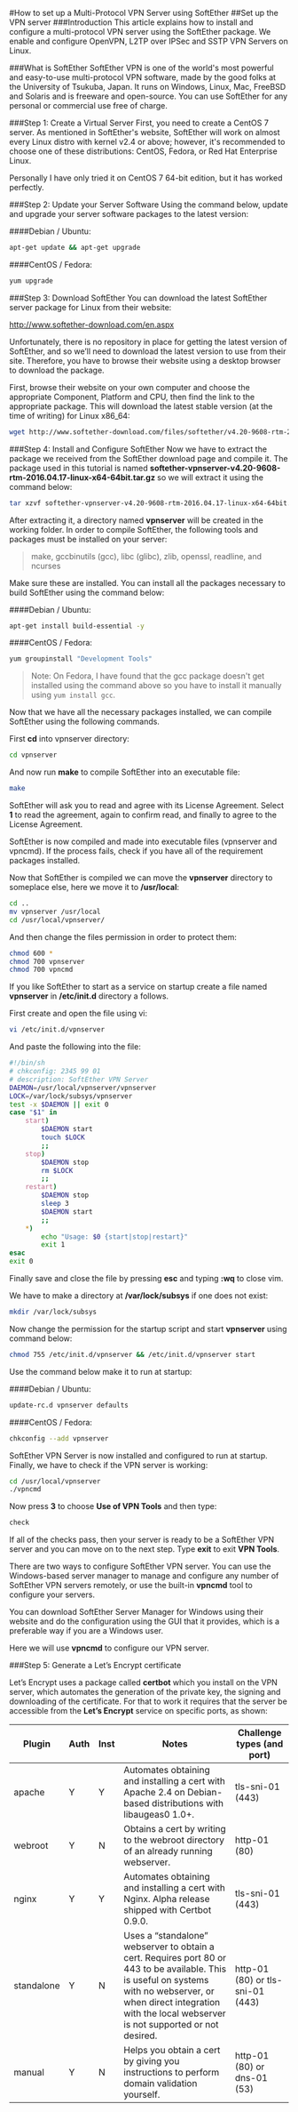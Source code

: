 #How to set up a Multi-Protocol VPN Server using SoftEther
##Set up the VPN server
###Introduction
This article explains how to install and configure a multi-protocol VPN server using the SoftEther package. We enable and configure OpenVPN, L2TP over IPSec and SSTP VPN Servers on Linux.

###What is SoftEther
SoftEther VPN is one of the world's most powerful and easy-to-use multi-protocol VPN software, made by the good folks at the University of Tsukuba, Japan. It runs on Windows, Linux, Mac, FreeBSD and Solaris and is freeware and open-source. You can use SoftEther for any personal or commercial use free of charge.

###Step 1: Create a Virtual Server
First, you need to create a CentOS 7 server. As mentioned in SoftEther's website, SoftEther will work on almost every Linux distro with kernel v2.4 or above; however, it's recommended to choose one of these distributions: CentOS, Fedora, or Red Hat Enterprise Linux.

Personally I have only tried it on CentOS 7 64-bit edition, but it has worked perfectly.

###Step 2: Update your Server Software
Using the command below, update and upgrade your server software packages to the latest version:

####Debian / Ubuntu:
```bash
apt-get update && apt-get upgrade
```

####CentOS / Fedora:
```bash
yum upgrade
```

###Step 3: Download SoftEther
You can download the latest SoftEther server package for Linux from their website:

http://www.softether-download.com/en.aspx

Unfortunately, there is no repository in place for getting the latest version of SoftEther, and so we’ll need to download the latest version to use from their site. Therefore, you have to browse their website using a desktop browser to download the package.

First, browse their website on your own computer and choose the appropriate Component, Platform and CPU, then find the link to the appropriate package. This will download the latest stable version (at the time of writing) for Linux x86_64:

```bash
wget http://www.softether-download.com/files/softether/v4.20-9608-rtm-2016.04.17-tree/Linux/SoftEther_VPN_Server/64bit_-_Intel_x64_or_AMD64/softether-vpnserver-v4.20-9608-rtm-2016.04.17-linux-x64-64bit.tar.gz
```

###Step 4: Install and Configure SoftEther
Now we have to extract the package we received from the SoftEther download page and compile it. The package used in this tutorial is named **softether-vpnserver-v4.20-9608-rtm-2016.04.17-linux-x64-64bit.tar.gz** so we will extract it using the command below:

```bash
tar xzvf softether-vpnserver-v4.20-9608-rtm-2016.04.17-linux-x64-64bit.tar.gz
```

After extracting it, a directory named **vpnserver** will be created in the working folder. In order to compile SoftEther, the following tools and packages must be installed on your server:

> make, gccbinutils (gcc), libc (glibc), zlib, openssl, readline, and ncurses

Make sure these are installed. You can install all the packages necessary to build SoftEther using the command below:

####Debian / Ubuntu:
```bash
apt-get install build-essential -y
```

####CentOS / Fedora:
```bash
yum groupinstall "Development Tools"
```

> Note: On Fedora, I have found that the gcc package doesn't get installed using the command above so you have to install it manually using `yum install gcc`.

Now that we have all the necessary packages installed, we can compile SoftEther using the following commands.

First **cd** into vpnserver directory:

```bash
cd vpnserver
```

And now run **make** to compile SoftEther into an executable file:

```bash
make
```

SoftEther will ask you to read and agree with its License Agreement. Select **1** to read the agreement, again to confirm read, and finally to agree to the License Agreement.

SoftEther is now compiled and made into executable files (vpnserver and vpncmd). If the process fails, check if you have all of the requirement packages installed.

Now that SoftEther is compiled we can move the **vpnserver** directory to someplace else, here we move it to **/usr/local**:

```bash
cd ..
mv vpnserver /usr/local
cd /usr/local/vpnserver/
```

And then change the files permission in order to protect them:

```bash
chmod 600 *
chmod 700 vpnserver
chmod 700 vpncmd
```

If you like SoftEther to start as a service on startup create a file named **vpnserver** in **/etc/init.d** directory a follows.

First create and open the file using vi:	

```bash
vi /etc/init.d/vpnserver
```

And paste the following into the file:

```bash
#!/bin/sh
# chkconfig: 2345 99 01
# description: SoftEther VPN Server
DAEMON=/usr/local/vpnserver/vpnserver
LOCK=/var/lock/subsys/vpnserver
test -x $DAEMON || exit 0
case "$1" in
    start)
        $DAEMON start
        touch $LOCK
        ;;
    stop)
        $DAEMON stop
        rm $LOCK
        ;;
    restart)
        $DAEMON stop
        sleep 3
        $DAEMON start
        ;;
    *)
        echo "Usage: $0 {start|stop|restart}"
        exit 1
esac
exit 0
```

Finally save and close the file by pressing **esc** and typing **:wq** to close vim.

We have to make a directory at **/var/lock/subsys** if one does not exist:

```bash
mkdir /var/lock/subsys
```

Now change the permission for the startup script and start **vpnserver** using command below:

```bash
chmod 755 /etc/init.d/vpnserver && /etc/init.d/vpnserver start
```

Use the command below make it to run at startup:

####Debian / Ubuntu:
```bash
update-rc.d vpnserver defaults
```

####CentOS / Fedora:
```bash
chkconfig --add vpnserver 
```

SoftEther VPN Server is now installed and configured to run at startup. Finally, we have to check if the VPN server is working:

```bash
cd /usr/local/vpnserver
./vpncmd
```

Now press **3** to choose **Use of VPN Tools** and then type:

```bash
check
```

If all of the checks pass, then your server is ready to be a SoftEther VPN server and you can move on to the next step. Type **exit** to exit **VPN Tools**.

There are two ways to configure SoftEther VPN server. You can use the Windows-based server manager to manage and configure any number of SoftEther VPN servers remotely, or use the built-in **vpncmd** tool to configure your servers.

You can download SoftEther Server Manager for Windows using their website and do the configuration using the GUI that it provides, which is a preferable way if you are a Windows user.

Here we will use **vpncmd** to configure our VPN server.

###Step 5: Generate a Let’s Encrypt certificate

Let’s Encrypt uses a package called **certbot** which you install on the VPN server, which automates the generation of the private key, the signing and downloading of the certificate. For that to work it requires that the server be accessible from the **Let’s Encrypt** service on specific ports, as shown:

| Plugin | Auth | Inst | Notes | Challenge types (and port) |
| --- | --- | --- | --- | --- |
| apache | Y | Y | Automates obtaining and installing a cert with Apache 2.4 on Debian-based distributions with libaugeas0 1.0+. | tls-sni-01 (443) |
| webroot | Y | N | Obtains a cert by writing to the webroot directory of an already running webserver. | http-01 (80) |
| nginx | Y |	Y | Automates obtaining and installing a cert with Nginx. Alpha release shipped with Certbot 0.9.0. | tls-sni-01 (443) |
| standalone | Y | N | Uses a “standalone” webserver to obtain a cert. Requires port 80 or 443 to be available. This is useful on systems with no webserver, or when direct integration with the local webserver is not supported or not desired. | http-01 (80) or tls-sni-01 (443) |
| manual | Y | N | Helps you obtain a cert by giving you instructions to perform domain validation yourself. | http-01 (80) or dns-01 (53) |


